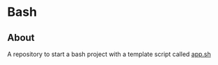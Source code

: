 # Bash

## About
A repository to start a bash project with a template script called [app.sh](./src/app.sh)

